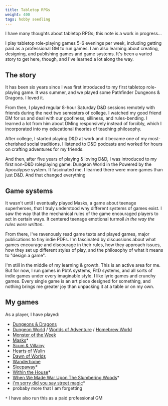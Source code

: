 ```yaml
---
title: Tabletop RPGs
weight: 400
tags: hobby seedling
---
```


I have many thoughts about tabletop RPGs; this note is a work in progress...

I play tabletop role-playing games 5-6 evenings per week, including getting paid as a professional GM to run games. I am also learning about creating, designing, and publishing games and game systems. It's been a varied story to get here, though, and I've learned a lot along the way.

## The story

It has been six years since I was first introduced to my first tabletop role-playing game. It was summer, and we played some Pathfinder Dungeons & Dragons. I loved it.

From then, I played regular 8-hour Saturday D&D sessions remotely with friends during the next two semesters of college. I watched my good friend DM for us and deal with our goofiness, silliness, and rules-bending.  I learned a lot from him about DMing responsively instead of forcibly, which I incorporated into my educational theories of teaching philosophy.

After college, I started playing D&D at work and it became one of my most-cherished social traditions. I listened to D&D podcasts and worked for hours on crafting adventures for my friends.

And then, after five years of playing & loving D&D, I was introduced to my first non-D&D roleplaying game: Dungeon World in the Powered by the Apocalypse system.  It fascinated me. I learned there were more games than just D&D. And that changed everything

## Game systems

It wasn't until I eventually played Masks, a game about teenage superheroes, that I truly understood why different systems of games exist. I saw the way that the mechanical rules of the game encouraged players to act in certain ways. It centered teenage emotional turmoil *in the way the rules were written*.

From there, I've ravenously read game texts and played games, major publications to tiny indie PDFs.  I'm fascinated by discussions about what games encourage and discourage in their rules, how they approach issues, how they set up different styles of play, and the philosophy of what it means to "design a game".

I'm still in the middle of my learning & growth. This is an active area for me. But for now, I run games in PbtA systems, FitD systems, and all sorts of indie games under every imaginable style. I like lyric games and crunchy games. Every single game is an art piece designed for something, and nothing brings me greater joy than unpacking it at a table or on my own.

## My games

As a player, I have played:
- [Dungeons & Dragons](https://dnd.wizards.com/)
- [Dungeon World](https://dungeon-world.com/) / [Worlds of Adventure](https://drive.google.com/file/d/0BzeF5GXNEsnfRWxmN3U3QW5MTVk/view?resourcekey=0-J46uLuzCFhHLg9utJw7rOA) / [Homebrew World](https://spoutinglore.blogspot.com/2018/07/homebrew-world.html)
- [Monster of the Week](https://www.evilhat.com/store/index.php?main_page=product_info&cPath=79&products_id=273)
- [Masks](https://magpiegames.com/masks/)*
- [Scum & Villainy](https://www.evilhat.com/home/scum-and-villainy/)
- [Hearts of Wulin](https://www.gauntlet-rpg.com/hearts-of-wulin.html)
- [Dawn of Worlds](http://www.clanwebsite.org/games/rpg/Dawn_of_Worlds_game_1_0Final.pdf)
- [Wanderhome](https://possumcreekgames.itch.io/wanderhome)
- [Sleepaway](https://possumcreekgames.itch.io/sleepaway)*
- [Within the House](https://cprevas.itch.io/within-the-house)*
- [When We Made War Upon The Slumbering Woods](https://kumada1.itch.io/when-we-made-war-upon-the-slumbering-wood)*
- [i'm sorry did you say street magic](https://seaexcursion.itch.io/street-magic)*
- probaby more that I am forgetting

`*` I have also run this as a paid professional GM

